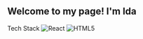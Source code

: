 ##  Welcome to my page! I'm Ida 

Tech Stack
![React](https://img.icons8.com/color/24/000000/react-native.png) ![HTML5](
https://img.icons8.com/fluent-systems-regular/24/000000/html-5.png)

